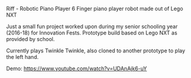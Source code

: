 Riff - Robotic Piano Player
6 Finger piano player robot made out of Lego NXT

Just a small fun project worked upon during my senior schooling year (2016-18) for Innovation Fests.
Prototype build based on Lego NXT as provided by school.

Currently plays Twinkle Twinkle, also cloned to another prototype to play the left hand.

Demo: https://www.youtube.com/watch?v=UDAnAjk6-uY
